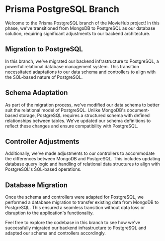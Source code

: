 # Prisma PostgreSQL Branch

Welcome to the Prisma PostgreSQL branch of the MovieHub project! In this phase, we've transitioned from MongoDB to PostgreSQL as our database solution, requiring significant adjustments to our backend architecture.

## Migration to PostgreSQL

In this branch, we've migrated our backend infrastructure to PostgreSQL, a powerful relational database management system. This transition necessitated adaptations to our data schema and controllers to align with the SQL-based nature of PostgreSQL.

## Schema Adaptation

As part of the migration process, we've modified our data schema to better suit the relational model of PostgreSQL. Unlike MongoDB's document-based storage, PostgreSQL requires a structured schema with defined relationships between tables. We've updated our schema definitions to reflect these changes and ensure compatibility with PostgreSQL.

## Controller Adjustments

Additionally, we've made adjustments to our controllers to accommodate the differences between MongoDB and PostgreSQL. This includes updating database query logic and handling of relational data structures to align with PostgreSQL's SQL-based operations.

## Database Migration

Once the schema and controllers were adapted for PostgreSQL, we performed a database migration to transfer existing data from MongoDB to PostgreSQL. This ensured a seamless transition without data loss or disruption to the application's functionality.

Feel free to explore the codebase in this branch to see how we've successfully migrated our backend infrastructure to PostgreSQL and adapted our schema and controllers accordingly.
